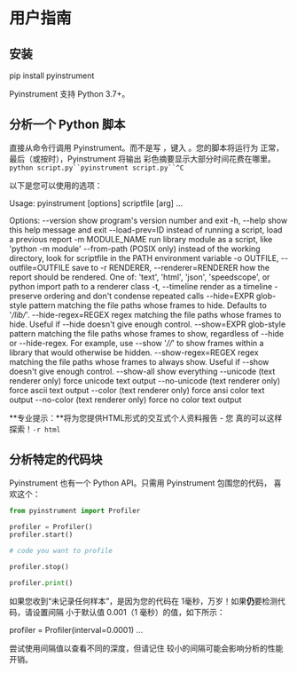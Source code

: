 # 用户指南[](https://pyinstrument.readthedocs.io/en/latest/guide.html#user-guide "Permalink to this headline")

## 安装[](https://pyinstrument.readthedocs.io/en/latest/guide.html#installation "Permalink to this headline")

pip install pyinstrument

Pyinstrument 支持 Python 3.7+。

## 分析一个 Python 脚本[](https://pyinstrument.readthedocs.io/en/latest/guide.html#profile-a-python-script "Permalink to this headline")

直接从命令行调用 Pyinstrument。而不是写 ，键入 。您的脚本将运行为 正常，最后（或按时），Pyinstrument 将输出 彩色摘要显示大部分时间花费在哪里。`python script.py``pyinstrument script.py``^C`

以下是您可以使用的选项：

Usage: pyinstrument [options] scriptfile [arg] ...

Options:
  --version             show program's version number and exit
  -h, --help            show this help message and exit
  --load-prev=ID        instead of running a script, load a previous report
  -m MODULE_NAME        run library module as a script, like 'python -m
                        module'
  --from-path           (POSIX only) instead of the working directory, look
                        for scriptfile in the PATH environment variable
  -o OUTFILE, --outfile=OUTFILE
                        save to <outfile>
  -r RENDERER, --renderer=RENDERER
                        how the report should be rendered. One of: 'text',
                        'html', 'json', 'speedscope', or python import path
                        to a renderer class
  -t, --timeline        render as a timeline - preserve ordering and don't
                        condense repeated calls
  --hide=EXPR           glob-style pattern matching the file paths whose
                        frames to hide. Defaults to '*/lib/*'.
  --hide-regex=REGEX    regex matching the file paths whose frames to hide.
                        Useful if --hide doesn't give enough control.
  --show=EXPR           glob-style pattern matching the file paths whose
                        frames to show, regardless of --hide or --hide-regex.
                        For example, use --show '*/<library>/*' to show frames
                        within a library that would otherwise be hidden.
  --show-regex=REGEX    regex matching the file paths whose frames to always
                        show. Useful if --show doesn't give enough control.
  --show-all            show everything
  --unicode             (text renderer only) force unicode text output
  --no-unicode          (text renderer only) force ascii text output
  --color               (text renderer only) force ansi color text output
  --no-color            (text renderer only) force no color text output

**专业提示：**将为您提供HTML形式的交互式个人资料报告 - 您 真的可以这样探索！`-r html`

## 分析特定的代码块[](https://pyinstrument.readthedocs.io/en/latest/guide.html#profile-a-specific-chunk-of-code "Permalink to this headline")

Pyinstrument 也有一个 Python API。只需用 Pyinstrument 包围您的代码， 喜欢这个：

``` python
from pyinstrument import Profiler

profiler = Profiler()
profiler.start()

# code you want to profile

profiler.stop()

profiler.print()
```

如果您收到“未记录任何样本”，是因为您的代码在 1毫秒，万岁！如果**仍**要检测代码，请设置间隔 小于默认值 0.001（1 毫秒）的值，如下所示：

profiler = Profiler(interval=0.0001)
...

尝试使用间隔值以查看不同的深度，但请记住 较小的间隔可能会影响分析的性能开销。

